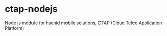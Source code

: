 ctap-nodejs
===========

Node js module for hsenid mobile solutions, CTAP (Cloud Telco Application Platform)
